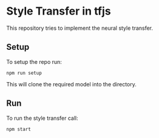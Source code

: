 # Style Transfer in tfjs

This repository tries to implement the neural style transfer.

## Setup

To setup the repo run:

`npm run setup`

This will clone the required model into the directory.

## Run

To run the style transfer call:

`npm start`